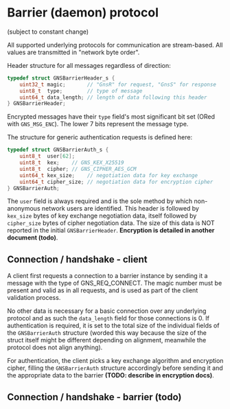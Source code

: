 # Barrier (daemon) protocol
(subject to constant change)

All supported underlying protocols for communication are stream-based.
All values are transmitted in "network byte order".

Header structure for all messages regardless of direction:
```c
typedef struct GNSBarrierHeader_s {
	uint32_t magic;       // "GnsR" for request, "GnsS" for response
	uint8_t  type;        // type of message
	uint64_t data_length; // length of data following this header
} GNSBarrierHeader;
```

Encrypted messages have their `type` field's most significant bit set (ORed with `GNS_MSG_ENC`). The lower 7 bits represent the message type.

The structure for generic authentication requests is defined here:
```c
typedef struct GNSBarrierAuth_s {
	uint8_t  user[62];
	uint8_t  kex;    // GNS_KEX_X25519
	uint8_t  cipher; // GNS_CIPHER_AES_GCM
	uint64_t kex_size;    // negotiation data for key exchange
	uint64_t cipher_size; // negotiation data for encryption cipher
} GNSBarrierAuth;
```
The `user` field is always required and is the sole method by which non-anonymous network users are identified.
This header is followed by `kex_size` bytes of key exchange negotiation data, itself followed by `cipher_size` bytes of cipher negotiation data. The size of this data is NOT reported in the initial `GNSBarrierHeader`. **Encryption is detailed in another document (todo)**.
## Connection / handshake - client

A client first requests a connection to a barrier instance by sending it a message with the type of GNS_REQ_CONNECT. The magic number must be present and valid as in all requests, and is used as part of the client validation process.

No other data is necessary for a basic connection over any underlying protocol and as such the `data_length` field for those connections is 0. If authentication is required, it is set to the total size of the individual fields of the `GNSBarrierAuth` structure (worded this way because the size of the struct itself might be different depending on alignment, meanwhile the protocol does not align anything).

For authentication, the client picks a key exchange algorithm and encryption cipher, filling the `GNSBarrierAuth` structure accordingly before sending it and the appropriate data to the barrier **(TODO: describe in encryption docs)**.

## Connection / handshake - barrier (todo)